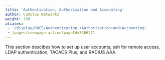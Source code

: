 ```yaml
---
title: 'Authentication, Authorization and Accounting'
author: Cumulus Networks
weight: 130
aliases:
 - '/display/DOCS/Authentication,+Authorization+and+Accounting'
 - /pages/viewpage.action?pageId=8366271
---
```

This section descibes how to set up user accounts, ssh for remote access, LDAP authentication, TACACS Plus, and RADIUS AAA.
